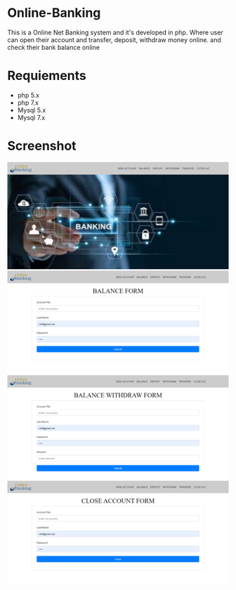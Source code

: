 # Online-Banking
This is a Online Net Banking system and it's developed in php. Where user can open their account and transfer, deposit, withdraw money online. and check their bank balance online


# Requiements
- php 5.x
- php 7.x
- Mysql 5.x
- Mysql 7.x

# Screenshot
<img src="https://raw.githubusercontent.com/itskomalsharma/Online-Banking/main/11.PNG">
<img src="https://raw.githubusercontent.com/itskomalsharma/Online-Banking/main/12.PNG">
<img src="https://raw.githubusercontent.com/itskomalsharma/Online-Banking/main/13.PNG">
<img src="https://raw.githubusercontent.com/itskomalsharma/Online-Banking/main/14.PNG">
